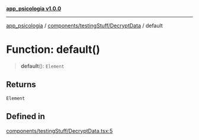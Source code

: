 [**app_psicologia v1.0.0**](../../../../README.md)

***

[app_psicologia](../../../../modules.md) / [components/testingStuff/DecryptData](../README.md) / default

# Function: default()

> **default**(): `Element`

## Returns

`Element`

## Defined in

[components/testingStuff/DecryptData.tsx:5](https://github.com/XxtbmfxX/app_psicologia/blob/1b7e1a732f6dc51a16bb04e0db4a2462b477a368/components/testingStuff/DecryptData.tsx#L5)
